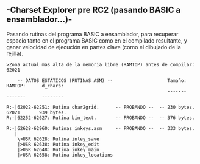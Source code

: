 ## -Charset Explorer pre RC2 (pasando BASIC a ensamblador...)-

Pasando rutinas del programa BASIC a ensamblador, para recuperar espacio tanto en el programa BASIC
como en el compilado resultante, y ganar velocidad de ejecución en partes clave (como el dibujado
de la rejilla).

```
>Zona actual mas alta de la memoria libre (RAMTOP) antes de compilar: 62021

    -- DATOS ESTÁTICOS (RUTINAS ASM) --                    Tamaño:      RAMTOP:      d_chars:
                                                           -------      -------      --------

R:-|62022-62251: Rutina char2grid.      -- PROBANDO --  -- 230 bytes.    62021       939 bytes.
R:-|62252-62627: Rutina bin_text.       -- PROBANDO --  -- 376 bytes.

R:-|62628-62960: Rutinas inkeys.asm     -- PROBANDO --  -- 333 bytes.
   |
    \>USR 62628: Rutina inley_save
    |>USR 62638: Rutina inkey_edit
    |>USR 62648: Rutina inkey_main
    |>USR 62658: Rutina inkey_locations
```
